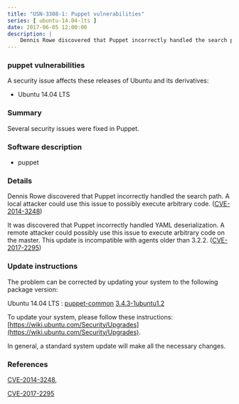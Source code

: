 ```yaml
---
title: "USN-3308-1: Puppet vulnerabilities"
series: [ ubuntu-14.04-lts ]
date: 2017-06-05 12:00:00
description: |
    Dennis Rowe discovered that Puppet incorrectly handled the search path. A local attacker could use this issue to possibly execute arbitrary code. ([CVE-2014-3248](http://people.ubuntu.com/~ubuntu-security/cve/CVE-2014-3248))
--- 
```

 
### puppet vulnerabilities

A security issue affects these releases of Ubuntu and its derivatives:

* Ubuntu 14.04 LTS

### Summary

Several security issues were fixed in Puppet. 

### Software description

* puppet 

### Details

Dennis Rowe discovered that Puppet incorrectly handled the search path. A local attacker could use this issue to possibly execute arbitrary code. ([CVE-2014-3248](http://people.ubuntu.com/~ubuntu-security/cve/CVE-2014-3248))

It was discovered that Puppet incorrectly handled YAML deserialization. A remote attacker could possibly use this issue to execute arbitrary code on the master. This update is incompatible with agents older than 3.2.2. ([CVE-2017-2295](http://people.ubuntu.com/~ubuntu-security/cve/CVE-2017-2295)) 

### Update instructions

The problem can be corrected by updating your system to the following package version:

Ubuntu 14.04 LTS
 : [puppet-common](https://launchpad.net/ubuntu/+source/puppet) <span> [3.4.3-1ubuntu1.2](https://launchpad.net/ubuntu/+source/puppet/3.4.3-1ubuntu1.2) </span> 

To update your system, please follow these instructions: [https://wiki.ubuntu.com/Security/Upgrades](https://wiki.ubuntu.com/Security/Upgrades).

In general, a standard system update will make all the necessary changes. 

### References

 [CVE-2014-3248](http://people.ubuntu.com/~ubuntu-security/cve/CVE-2014-3248), 

 [CVE-2017-2295](http://people.ubuntu.com/~ubuntu-security/cve/CVE-2017-2295)
 

